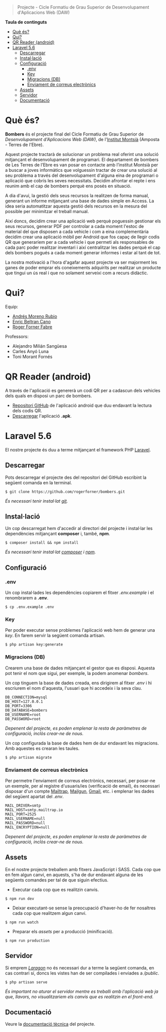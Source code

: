 > Projecte - Cicle Formatiu de Grau Superior de Desenvolupament d'Aplicacions Web (DAW)

**Taula de continguts**

- [Què és?](#que-es)
- [Qui?](#qui)
- [QR Reader (android)](#qr-reader-android)
- [Laravel 5.6](#laravel-56)
	- [Descarregar](#descarregar)
	- [Instal·lació](#instal-lacio)
	- [Configuració](#configuracio)
		- [.env](#env)
		- [Key](#key)
		- [Migracions (DB)](#migracions-db)
		- [Enviament de correus electrònics](#enviament-de-correus-electronics)
	- [Assets](#assets)
	- [Servidor](#servidor)
	- [Documentació](#documentació)

# Què és?

**Bombers** és el projecte final del Cicle Formatiu de Grau Superior de _Desenvolupament d'Aplicacions Web (DAW)_, de l'[Institut Montsià](http://agora.xtec.cat/insmontsia/) (Amposta - Terres de l'Ebre).

Aquest projecte tractarà de solucionar un problema real oferint una solució mitjançant el desenvolupament de programari. El departament de bombers de Les Terres de l’Ebre es van posar en contacte amb l’institut Montsià per a buscar a joves informàtics que volguessin tractar de crear una solució al seu problema a través del desenvolupament d'alguna eina de programari o aplicació que cobrís les seves necessitats. Decidim afrontar el repte i ens reunim amb el cap de bombers perquè ens posés en situació.

A dia d'avui, la gestió dels seus recursos la realitzen de forma manual, generant un informe mitjançant una base de dades simple en Access. La idea seria automatitzar aquesta gestió dels recursos en la mesura del possible per minimitzar el treball manual.

Així doncs, decidim crear una aplicació web perquè poguessin gestionar els seus recursos, generar PDF per controlar a cada moment l'estoc de material del que disposen a cada vehicle i com a eina complementària decidim crear una aplicació mòbil per Android que fos capaç de llegir codis QR que generaríem per a cada vehicle i que permeti als responsables de cada parc poder realitzar inventari i així centralitzar les dades perquè el cap dels bombers pogués a cada moment generar informes i estar al tant de tot.

La nostra motivació a l'hora d'agafar aquest projecte va ser majorment les ganes de poder emprar els coneixements adquirits per realitzar un producte que tingui un ús real i que no solament serveixi com a recurs didàctic.

# Qui?

Equip:
- [Andrés Moreno Rubio](https://www.linkedin.com/in/andr%C3%A9s-moreno-rubio-49ab1860/)
- [Enric Beltran Cano](https://www.linkedin.com/in/enric-beltran-cano-400264156/)
- [Roger Forner Fabre](https://rogerforner.com)

Professors:
- Alejandro Milián Sangüesa
- Carles Anyó Luna
- Toni Morant Fornés

# QR Reader (android)

A través de l'aplicació es genererà un codi QR per a cadascun dels vehicles dels quals en disposi un parc de bombers.
- [Repositori GitHub](https://github.com/rogerforner/CFGS-DAW-Projecte-BombersQR-TerresEbre) de l'aplicació android que duu endavant la lectura dels codis QR.
- [Descarregar](https://github.com/rogerforner/CFGS-DAW-Projecte-BombersQR-TerresEbre/blob/master/bombers.apk?raw=true) l'aplicació **.apk**.

# Laravel 5.6

El nostre projecte és duu a terme mitjançant el framework PHP [Laravel](https://laravel.com/).

## Descarregar

Pots descarregar el projecte des del repositori del GitHub escribint la següent comanda en la terminal.

```
$ git clone https://github.com/rogerforner/bombers.git
```

_És necessari tenir instal·lat [git](https://git-scm.com/)._

## Instal·lació

Un cop descarregat hem d'accedir al directori del projecte i instal·lar les dependències mitjançant **composer** i, també, **npm**.

```
$ composer install && npm install
```

_És necessari tenir instal·lat [composer](https://getcomposer.org/) i [npm](https://www.npmjs.com/get-npm)._

## Configuració

### .env

Un cop instal·lades les dependències copiarem el fitxer _.env.example_ i el renombrarem a **.env**.

```
$ cp .env.example .env
```

### Key

Per poder executar sense problemes l'aplicació web hem de generar una _key_. En farem servir la següent comanda artisan.

```
$ php artisan key:generate
```

### Migracions (DB)

Crearem una base de dades mitjançant el gestor que es disposi. Aquesta pot tenir el nom que sigui, per exemple, la podem anomenar _bombers_.

Un cop tinguem la base de dades creada, ens dirigirem al fitxer _.env_ i hi escriurem el nom d'aquesta, l'usuari que hi accedeix i la seva clau.

```
DB_CONNECTION=mysql
DB_HOST=127.0.0.1
DB_PORT=3306
DB_DATABASE=bombers
DB_USERNAME=root
DB_PASSWORD=root
```

_Depenent del projecte, es poden emplenar la resta de paràmetres de configuració, inclòs crear-ne de nous._

Un cop configurada la base de dades hem de dur endavant les migracions. Amb aquestes es crearan les taules.

```
$ php artisan migrate
```

### Enviament de correus electrònics

Per permetre l'enviament de correus electrònics, necessari, per posar-ne un exemple, per al registre d'usuaris/ies (verificació de email), és necessari disposar d'un compte [Mailtrap](https://mailtrap.io), [Mailgun](https://www.mailgun.com/), [Gmail](https://www.google.com/gmail/), etc. i emplenar les dades del següent apartat del _.env_.

```
MAIL_DRIVER=smtp
MAIL_HOST=smtp.mailtrap.io
MAIL_PORT=2525
MAIL_USERNAME=null
MAIL_PASSWORD=null
MAIL_ENCRYPTION=null
```

_Depenent del projecte, es poden emplenar la resta de paràmetres de configuració, inclòs crear-ne de nous._

## Assets

En el nostre projecte treballem amb fitxers JavaScript i SASS. Cada cop que en fem algun canvi, en aquests, s'ha de dur endavant alguna de les següents comandes per tal de que siguin efectius.

- Executar cada cop que es realitzin canvis.
```
$ npm run dev
```
- Deixar executant-se sense la preocupació d'haver-ho de fer nosaltres cada cop que realitzem algun canvi.
```
$ npm run watch
```
- Preparar els _assets_ per a producció (minificació).
```
$ npm run production
```

## Servidor

Si emprem _[Laragon](https://laragon.org/)_ no és necessari dur a terme la següent comanda, en cas contrari sí, doncs les vistes han de ser compilades i enviades a _/public_.

```
$ php artisan serve
```

_És important no aturar el servidor mentre es treballi amb l'aplicació web ja que, llavors, no visualitzariem els canvis que es realitzin en el front-end._

## Documentació

Veure la [documentació tècnica](https://rogerforner.github.io/CFGS-DAW-Projecte-BombersGestio-TerresEbre/) del projecte.
